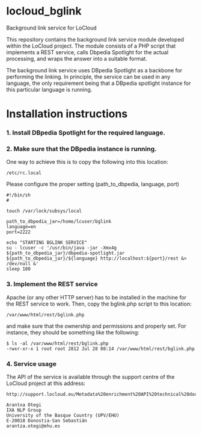 locloud_bglink
==============

Background link service for LoCloud

This repository contains the background link service module developed within
the LoCloud project. The module consists of a PHP script that implements a
REST service, calls Dbpedia Spotlight for the actual processing, and wraps
the answer into a suitable format.

The background link service uses DBpedia Spotlight as a backbone for
performing the linking. In principle, the service can be used in any
language, the only requirement being that a DBpedia spotlight instance for
this particular language is running.

Installation instructions
=========================

### 1. Install DBpedia Spotlight for the required language.

### 2. Make sure that the DBpedia instance is running.  

One way to achieve this is to copy the following into this location:

    /etc/rc.local

Please configure the proper setting (path_to_dbpedia, language, port)

````shell
#!/bin/sh
#

touch /var/lock/subsys/local

path_to_dbpedia_jar=/home/lcuser/bglink
language=en
port=2222

echo "STARTING BGLINK SERVICE"
su - lcuser -c '/usr/bin/java -jar -Xmx4g ${path_to_dbpedia_jar}/dbpedia-spotlight.jar ${path_to_dbpedia_jar}/${language} http://localhost:${port}/rest &> /dev/null &'
sleep 180

````

### 3. Implement the REST service

Apache (or any other HTTP server) has to be installed in the machine for the
REST service to work. Then, copy the bglink.php script to this location:

    /var/www/html/rest/bglink.php

and make sure that the ownership and permissions and properly set. For
instance, they should be something like the following:

````shell
$ ls -al /var/www/html/rest/bglink.php
-rwxr-xr-x 1 root root 2812 Jul 28 08:14 /var/www/html/rest/bglink.php
````

### 4. Service usage

The API of the service is available through the support centre of the
LoCloud project at this address:

    http://support.locloud.eu/Metadata%20enrichment%20API%20technical%20documentation

````shell
Arantxa Otegi
IXA NLP Group
University of the Basque Country (UPV/EHU)
E-20018 Donostia-San Sebastián
arantza.otegi@ehu.es
````
